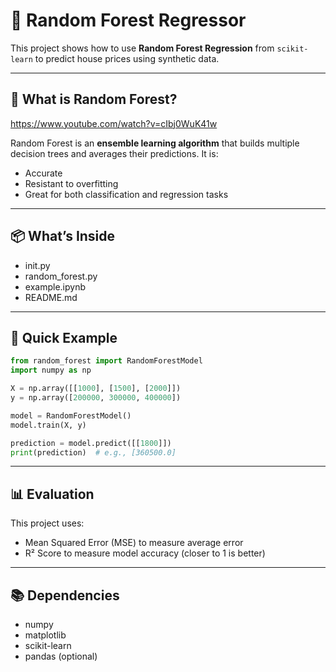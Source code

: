 # 🌲 Random Forest Regressor

This project shows how to use **Random Forest Regression** from `scikit-learn` to predict house prices using synthetic data.

---

## 🧠 What is Random Forest?

https://www.youtube.com/watch?v=cIbj0WuK41w

Random Forest is an **ensemble learning algorithm** that builds multiple decision trees and averages their predictions. It is:
- Accurate
- Resistant to overfitting
- Great for both classification and regression tasks

---

## 📦 What’s Inside

- init.py
- random_forest.py
- example.ipynb
- README.md

---

## 🚀 Quick Example

```python
from random_forest import RandomForestModel
import numpy as np

X = np.array([[1000], [1500], [2000]])
y = np.array([200000, 300000, 400000])

model = RandomForestModel()
model.train(X, y)

prediction = model.predict([[1800]])
print(prediction)  # e.g., [360500.0]
```

---

## 📊 Evaluation
This project uses:
- Mean Squared Error (MSE) to measure average error
- R² Score to measure model accuracy (closer to 1 is better)

---

## 📚 Dependencies
- numpy
- matplotlib
- scikit-learn
- pandas (optional)

